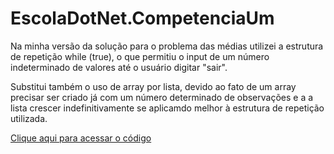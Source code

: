 # EscolaDotNet.CompetenciaUm

Na minha versão da solução para o problema das médias utilizei a estrutura de repetição while (true), o que permitiu o input de um número indeterminado de valores até o usuário digitar "sair".

Substitui também o uso de array por lista, devido ao fato de um array precisar ser criado já com um número determinado de observações e a a lista crescer indefinitivamente se aplicamdo melhor à estrutura de repetição utilizada.

[Clique aqui para acessar o código](ConsoleApp1/Program.cs)
